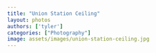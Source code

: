 ```yaml
---
title: "Union Station Ceiling"
layout: photos
authors: ['tyler']
categories: ["Photography"]
image: assets/images/union-station-ceiling.jpg
---
```







